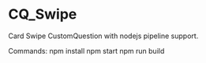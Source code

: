 # CQ_Swipe
Card Swipe CustomQuestion with nodejs pipeline support.

Commands:
npm install 
npm start
npm run build
